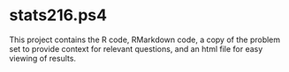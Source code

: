 # stats216.ps4

This project contains the R code, RMarkdown code, a copy of the problem set to provide context for relevant questions, 
and an html file for easy viewing of results.
